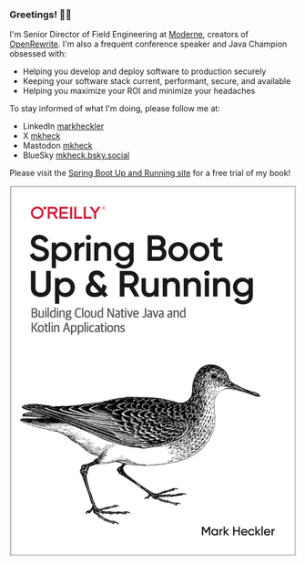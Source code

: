 ### Greetings! 🖖😐

<!--
**mkheck/mkheck** is a ✨ _special_ ✨ repository because its `README.md` (this file) appears on your GitHub profile.

Here are some ideas to get you started:

- 🔭 I’m currently working on ...
- 🌱 I’m currently learning ...
- 👯 I’m looking to collaborate on ...
- 🤔 I’m looking for help with ...
- 💬 Ask me about ...
- 📫 How to reach me: ...
- 😄 Pronouns: ...
- ⚡ Fun fact: ...
-->

I'm Senior Director of Field Engineering at [Moderne](https://moderne.ai), creators of [OpenRewrite](https://docs.openrewrite.org/). I'm also a frequent conference speaker and Java Champion obsessed with:

- Helping you develop and deploy software to production securely
- Keeping your software stack current, performant, secure, and available
- Helping you maximize your ROI and minimize your headaches

To stay informed of what I'm doing, please follow me at:

- LinkedIn [markheckler](https://www.linkedin.com/in/markheckler/)
- X [mkheck](https://X.com/mkheck)
- Mastodon [mkheck](https://mastodon.cloud/@mkheck)
- BlueSky [mkheck.bsky.social](https://bsky.app/profile/mkheck.bsky.social)

Please visit the [Spring Boot Up and Running site](https://bitly.com/springbootbook) for a free trial of my book!

![Spring Boot Up and Running!](https://github.com/mkheck/mkheck/blob/master/COVER_B%26W_SBUR.png)
